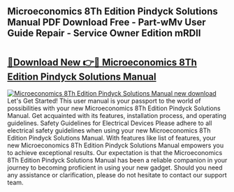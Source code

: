 ## Microeconomics 8Th Edition Pindyck Solutions Manual PDF Download Free - Part-wMv User Guide Repair - Service Owner Edition mRDlI

# <h2><a href="http://bc47699.oget.top/?id=Microeconomics+8Th+Edition+Pindyck+Solutions+Manual">🔗Download New 👉🔴 Microeconomics 8Th Edition Pindyck Solutions Manual</a></h2>

[![Microeconomics 8Th Edition Pindyck Solutions Manual new download](https://i.imgur.com/5g1atiW.png)](http://bc47699.oget.top/?id=Microeconomics+8Th+Edition+Pindyck+Solutions+Manual)
Let's Get Started! This user manual is your passport to the world of possibilities with your new Microeconomics 8Th Edition Pindyck Solutions Manual. Get acquainted with its features, installation process, and operating guidelines. Safety Guidelines for Electrical Devices Please adhere to all electrical safety guidelines when using your new Microeconomics 8Th Edition Pindyck Solutions Manual. With features like list of features, your new Microeconomics 8Th Edition Pindyck Solutions Manual empowers you to achieve exceptional results. Our expectation is that the Microeconomics 8Th Edition Pindyck Solutions Manual has been a reliable companion in your journey to becoming proficient in using your new gadget. Should you need any assistance or clarification, please do not hesitate to contact our support team.
